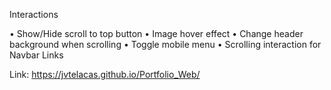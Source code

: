 Interactions

• Show/Hide scroll to top button
• Image hover effect
• Change header background when scrolling
• Toggle mobile menu
• Scrolling interaction for Navbar Links

Link: https://jvtelacas.github.io/Portfolio_Web/
